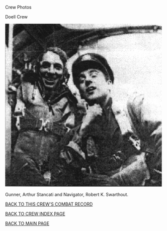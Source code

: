 
Crew Photos






 




Doell Crew  
  

![](Doell.jpg)  

Gunner, Arthur Stancati and Navigator, Robert K. Swarthout.
  
  

[BACK TO THIS CREW'S COMBAT RECORD](crews/Doell.md)  

[BACK TO CREW INDEX PAGE](000crews.md)  

[BACK TO MAIN PAGE](index.html)


